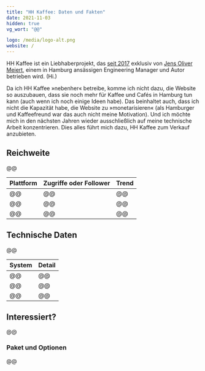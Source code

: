 ```yaml
---
title: "HH Kaffee: Daten und Fakten"
date: 2021-11-03
hidden: true
vg_wort: "@@"

logo: /media/logo-alt.png
website: /
---
```


HH Kaffee ist ein Liebhaberprojekt, das [seit 2017](/ueber-uns/) exklusiv von [Jens Oliver Meiert](https://meiert.com/), einem in Hamburg ansässigen Engineering Manager und Autor betrieben wird. (Hi.)

Da ich HH Kaffee »nebenher« betreibe, komme ich nicht dazu, die Website so auszubauen, dass sie noch mehr für Kaffee und Cafés in Hamburg tun kann (auch wenn ich noch einige Ideen habe). Das beinhaltet auch, dass ich nicht die Kapazität habe, die Website zu »monetarisieren« (als Hamburger und Kaffeefreund war das auch nicht meine Motivation). Und ich möchte mich in den nächsten Jahren wieder ausschließlich auf meine technische Arbeit konzentrieren. Dies alles führt mich dazu, HH Kaffee zum Verkauf anzubieten.

## Reichweite

@@

| Plattform | Zugriffe oder Follower | Trend |
|---|---|---|
| @@ | @@ | @@ |
| @@ | @@ | @@ |
| @@ | @@ | @@ |

## Technische Daten

@@

| System | Detail |
|---|---|
| @@ | @@ |
| @@ | @@ |
| @@ | @@ |

## Interessiert?

@@

### Paket und Optionen

@@